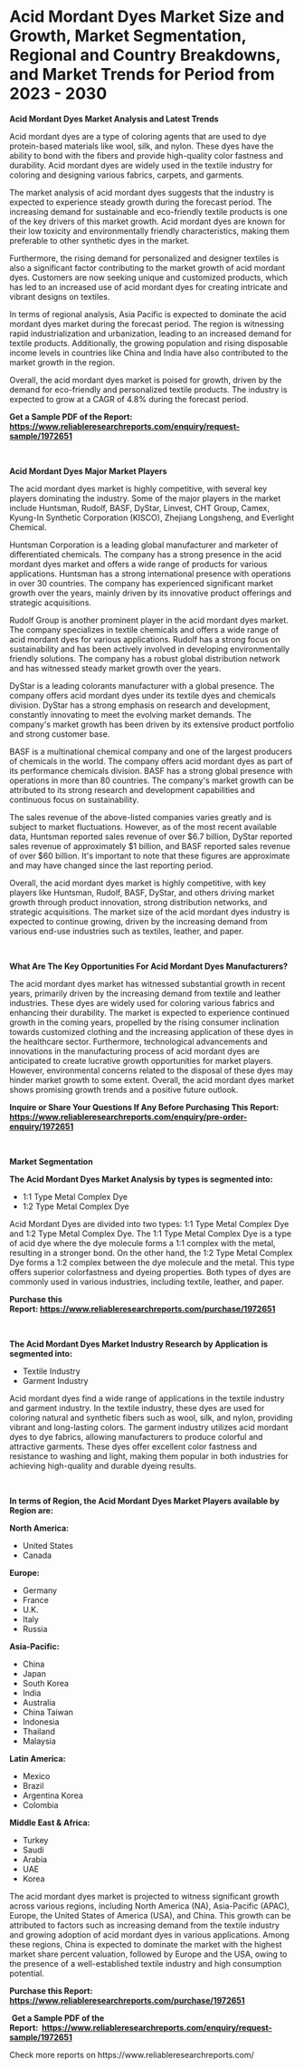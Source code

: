 <p><h1>Acid Mordant Dyes Market Size and Growth, Market Segmentation, Regional and Country Breakdowns, and Market Trends for Period from 2023 -  2030</h1></p><p><strong>Acid Mordant Dyes Market Analysis and Latest Trends</strong></p>
<p><p>Acid mordant dyes are a type of coloring agents that are used to dye protein-based materials like wool, silk, and nylon. These dyes have the ability to bond with the fibers and provide high-quality color fastness and durability. Acid mordant dyes are widely used in the textile industry for coloring and designing various fabrics, carpets, and garments.</p><p>The market analysis of acid mordant dyes suggests that the industry is expected to experience steady growth during the forecast period. The increasing demand for sustainable and eco-friendly textile products is one of the key drivers of this market growth. Acid mordant dyes are known for their low toxicity and environmentally friendly characteristics, making them preferable to other synthetic dyes in the market.</p><p>Furthermore, the rising demand for personalized and designer textiles is also a significant factor contributing to the market growth of acid mordant dyes. Customers are now seeking unique and customized products, which has led to an increased use of acid mordant dyes for creating intricate and vibrant designs on textiles.</p><p>In terms of regional analysis, Asia Pacific is expected to dominate the acid mordant dyes market during the forecast period. The region is witnessing rapid industrialization and urbanization, leading to an increased demand for textile products. Additionally, the growing population and rising disposable income levels in countries like China and India have also contributed to the market growth in the region.</p><p>Overall, the acid mordant dyes market is poised for growth, driven by the demand for eco-friendly and personalized textile products. The industry is expected to grow at a CAGR of 4.8% during the forecast period.</p></p>
<p><strong>Get a Sample PDF of the Report:&nbsp; <a href="https://www.reliableresearchreports.com/enquiry/request-sample/1972651">https://www.reliableresearchreports.com/enquiry/request-sample/1972651</a></strong></p>
<p>&nbsp;</p>
<p><strong>Acid Mordant Dyes Major Market Players</strong></p>
<p><p>The acid mordant dyes market is highly competitive, with several key players dominating the industry. Some of the major players in the market include Huntsman, Rudolf, BASF, DyStar, Linvest, CHT Group, Camex, Kyung-In Synthetic Corporation (KISCO), Zhejiang Longsheng, and Everlight Chemical.</p><p>Huntsman Corporation is a leading global manufacturer and marketer of differentiated chemicals. The company has a strong presence in the acid mordant dyes market and offers a wide range of products for various applications. Huntsman has a strong international presence with operations in over 30 countries. The company has experienced significant market growth over the years, mainly driven by its innovative product offerings and strategic acquisitions.</p><p>Rudolf Group is another prominent player in the acid mordant dyes market. The company specializes in textile chemicals and offers a wide range of acid mordant dyes for various applications. Rudolf has a strong focus on sustainability and has been actively involved in developing environmentally friendly solutions. The company has a robust global distribution network and has witnessed steady market growth over the years.</p><p>DyStar is a leading colorants manufacturer with a global presence. The company offers acid mordant dyes under its textile dyes and chemicals division. DyStar has a strong emphasis on research and development, constantly innovating to meet the evolving market demands. The company's market growth has been driven by its extensive product portfolio and strong customer base.</p><p>BASF is a multinational chemical company and one of the largest producers of chemicals in the world. The company offers acid mordant dyes as part of its performance chemicals division. BASF has a strong global presence with operations in more than 80 countries. The company's market growth can be attributed to its strong research and development capabilities and continuous focus on sustainability.</p><p>The sales revenue of the above-listed companies varies greatly and is subject to market fluctuations. However, as of the most recent available data, Huntsman reported sales revenue of over $6.7 billion, DyStar reported sales revenue of approximately $1 billion, and BASF reported sales revenue of over $60 billion. It's important to note that these figures are approximate and may have changed since the last reporting period.</p><p>Overall, the acid mordant dyes market is highly competitive, with key players like Huntsman, Rudolf, BASF, DyStar, and others driving market growth through product innovation, strong distribution networks, and strategic acquisitions. The market size of the acid mordant dyes industry is expected to continue growing, driven by the increasing demand from various end-use industries such as textiles, leather, and paper.</p></p>
<p>&nbsp;</p>
<p><strong>What Are The Key Opportunities For Acid Mordant Dyes Manufacturers?</strong></p>
<p><p>The acid mordant dyes market has witnessed substantial growth in recent years, primarily driven by the increasing demand from textile and leather industries. These dyes are widely used for coloring various fabrics and enhancing their durability. The market is expected to experience continued growth in the coming years, propelled by the rising consumer inclination towards customized clothing and the increasing application of these dyes in the healthcare sector. Furthermore, technological advancements and innovations in the manufacturing process of acid mordant dyes are anticipated to create lucrative growth opportunities for market players. However, environmental concerns related to the disposal of these dyes may hinder market growth to some extent. Overall, the acid mordant dyes market shows promising growth trends and a positive future outlook.</p></p>
<p><strong>Inquire or Share Your Questions If Any Before Purchasing This Report: <a href="https://www.reliableresearchreports.com/enquiry/pre-order-enquiry/1972651">https://www.reliableresearchreports.com/enquiry/pre-order-enquiry/1972651</a></strong></p>
<p>&nbsp;</p>
<p><strong>Market Segmentation</strong></p>
<p><strong>The Acid Mordant Dyes Market Analysis by types is segmented into:</strong></p>
<p><ul><li>1:1 Type Metal Complex Dye</li><li>1:2 Type Metal Complex Dye</li></ul></p>
<p><p>Acid Mordant Dyes are divided into two types: 1:1 Type Metal Complex Dye and 1:2 Type Metal Complex Dye. The 1:1 Type Metal Complex Dye is a type of acid dye where the dye molecule forms a 1:1 complex with the metal, resulting in a stronger bond. On the other hand, the 1:2 Type Metal Complex Dye forms a 1:2 complex between the dye molecule and the metal. This type offers superior colorfastness and dyeing properties. Both types of dyes are commonly used in various industries, including textile, leather, and paper.</p></p>
<p><strong>Purchase this Report:&nbsp;<a href="https://www.reliableresearchreports.com/purchase/1972651">https://www.reliableresearchreports.com/purchase/1972651</a></strong></p>
<p>&nbsp;</p>
<p><strong>The Acid Mordant Dyes Market Industry Research by Application is segmented into:</strong></p>
<p><ul><li>Textile Industry</li><li>Garment Industry</li></ul></p>
<p><p>Acid mordant dyes find a wide range of applications in the textile industry and garment industry. In the textile industry, these dyes are used for coloring natural and synthetic fibers such as wool, silk, and nylon, providing vibrant and long-lasting colors. The garment industry utilizes acid mordant dyes to dye fabrics, allowing manufacturers to produce colorful and attractive garments. These dyes offer excellent color fastness and resistance to washing and light, making them popular in both industries for achieving high-quality and durable dyeing results.</p></p>
<p>&nbsp;</p>
<p><strong>In terms of Region, the Acid Mordant Dyes Market Players available by Region are:</strong></p>
<p>
    <p> <strong> North America: </strong>
        <ul>
            <li>United States</li>
            <li>Canada</li>
        </ul>
        </p> 
    <p> <strong> Europe: </strong>
        <ul>
            <li>Germany</li>
            <li>France</li>
            <li>U.K.</li>
            <li>Italy</li>
            <li>Russia</li>
        </ul>
        </p> 
    <p> <strong> Asia-Pacific: </strong>
        <ul>
            <li>China</li>
            <li>Japan</li>
            <li>South Korea</li>
            <li>India</li>
            <li>Australia</li>
            <li>China Taiwan</li>
            <li>Indonesia</li>
            <li>Thailand</li>
            <li>Malaysia</li>
        </ul>
        </p> 
    <p> <strong> Latin America: </strong>
        <ul>
            <li>Mexico</li>
            <li>Brazil</li>
            <li>Argentina Korea</li>
            <li>Colombia</li>
        </ul>
        </p> 
    <p> <strong> Middle East & Africa: </strong>
        <ul>
            <li>Turkey</li>
            <li>Saudi</li>
            <li>Arabia</li>
            <li>UAE</li>
            <li>Korea</li>
        </ul>
    </p>
    </p>
<p><p>The acid mordant dyes market is projected to witness significant growth across various regions, including North America (NA), Asia-Pacific (APAC), Europe, the United States of America (USA), and China. This growth can be attributed to factors such as increasing demand from the textile industry and growing adoption of acid mordant dyes in various applications. Among these regions, China is expected to dominate the market with the highest market share percent valuation, followed by Europe and the USA, owing to the presence of a well-established textile industry and high consumption potential.</p></p>
<p><strong>Purchase this Report: <a href="https://www.reliableresearchreports.com/purchase/1972651">https://www.reliableresearchreports.com/purchase/1972651</a></strong></p>
<p>&nbsp;<strong>Get a Sample PDF of the Report:&nbsp;&nbsp;<a href="https://www.reliableresearchreports.com/enquiry/request-sample/1972651">https://www.reliableresearchreports.com/enquiry/request-sample/1972651</a></strong></p>
<p><strong></strong></p>
<p>Check more reports on https://www.reliableresearchreports.com/</p>